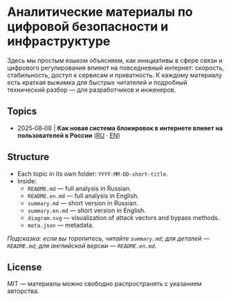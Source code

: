 # Аналитические материалы по цифровой безопасности и инфраструктуре

Здесь мы простым языком объясняем, как инициативы в сфере связи и цифрового регулирования влияют на повседневный интернет: скорость, стабильность, доступ к сервисам и приватность. К каждому материалу есть краткая выжимка для быстрых читателей и подробный технический разбор — для разработчиков и инженеров.

## Topics

- 2025‑08‑08 | **Как новая система блокировок в интернете влияет на пользователей в России** ([RU](./2025-08-08-mobile-internet-whitelist/README.md) · [EN](./2025-08-08-mobile-internet-whitelist/README.en.md))

## Structure
- Each topic in its own folder: `YYYY-MM-DD-short-title`.
- Inside:
  - `README.md` — full analysis in Russian.
  - `README.en.md` — full analysis in English.
  - `summary.md` — short version in Russian.
  - `summary.en.md` — short version in English.
  - `diagram.svg` — visualization of attack vectors and bypass methods.
  - `meta.json` — metadata.
 
_Подсказка: если вы торопитесь, читайте `summary.md`; для деталей — `README.md`; для английской версии — `README.en.md`._

## License
MIT — материалы можно свободно распространять с указанием авторства.
